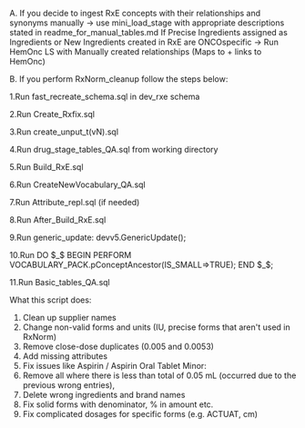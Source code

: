 
A. If you decide to ingest RxE concepts with their relationships and synonyms manually ->  use mini_load_stage with appropriate descriptions stated in readme_for_manual_tables.md
If Precise Ingredients assigned as Ingredients or New Ingredients created in RxE  are ONCOspecific -> Run HemOnc LS with Manually created relationships (Maps to + links to HemOnc)

B. If you perform RxNorm_cleanup follow the steps below:

1.Run fast_recreate_schema.sql in dev_rxe schema

2.Run Create_Rxfix.sql

3.Run create_unput_t(vN).sql

4.Run drug_stage_tables_QA.sql from working directory

5.Run Build_RxE.sql 
 
6.Run CreateNewVocabulary_QA.sql

7.Run Attribute_repl.sql (if needed)

8.Run After_Build_RxE.sql

9.Run generic_update: devv5.GenericUpdate();

10.Run
DO $_$
BEGIN
	PERFORM VOCABULARY_PACK.pConceptAncestor(IS_SMALL=>TRUE);
END $_$;

11.Run Basic_tables_QA.sql

What this script does:
1. Clean up supplier names
2. Change non-valid forms and units (IU, precise forms that aren't used in RxNorm)
3. Remove close-dose duplicates (0.005 and 0.0053)
4. Add missing attributes
5. Fix issues like Aspirin / Aspirin Oral Tablet
Minor:
1. Remove all where there is less than total of 0.05 mL (occurred due to the previous wrong entries),
2. Delete wrong ingredients and brand names
3. Fix solid forms with denominator, % in amount etc.
4. Fix complicated dosages for specific forms (e.g. ACTUAT, cm)
